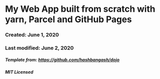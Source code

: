 # My Web App built from scratch with yarn, Parcel and GitHub Pages

### Created: June 1, 2020
### Last modified: June 2, 2020

##### Template from: https://github.com/hashbangash/dojo
##### MIT Licensed